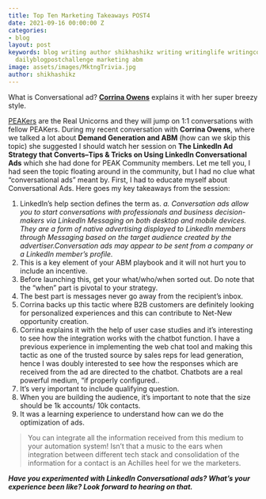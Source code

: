 ```yaml
---
title: Top Ten Marketing Takeaways POST4
date: 2021-09-16 00:00:00 Z
categories:
- blog
layout: post
keywords: blog writing author shikhashikz writing writinglife writingcommunity dailyblogpost
  dailyblogpostchallenge marketing abm
image: assets/images/MktngTrivia.jpg
author: shikhashikz
---
```


What is Conversational ad? **[Corrina Owens](https://www.linkedin.com/in/corrina-owens/)** explains it with her super breezy style.

[PEAKers](https://www.peak.community/) are the Real Unicorns and they will jump on 1:1 conversations with fellow PEAKers. During my recent conversation with **Corrina Owens**, where we talked a lot about **Demand Generation and ABM** (how can we skip this topic) she suggested I should watch her session on **The LinkedIn Ad Strategy that Converts–Tips & Tricks on Using LinkedIn Conversational Ads** which she had done for PEAK Community members. Let me tell you, I had seen the topic floating around in the community, but I had no clue what “conversational ads” meant by. First, I had to educate myself about Conversational Ads. Here goes my key takeaways from the session:

1.	LinkedIn’s help section defines the term as.
*a.	Conversation ads allow you to start conversations with professionals and business decision-makers via LinkedIn Messaging on both desktop and mobile devices. They are a form of native advertising displayed to LinkedIn members through Messaging based on the target audience created by the advertiser.Conversation ads may appear to be sent from a company or a LinkedIn member’s profile.*
2.	This is a key element of your ABM playbook and it will not hurt you to include an incentive.
3.	Before launching this, get your what/who/when sorted out. Do note that the “when” part is pivotal to your strategy.
4.	The best part is messages never go away from the recipient’s inbox.
5.	Corrina backs up this tactic where B2B customers are definitely looking for personalized experiences and this can contribute to Net-New opportunity creation.
6.	Corrina explains it with the help of user case studies and it’s interesting to see how the integration works with the chatbot function. I have a previous experience in implementing the web chat tool and making this tactic as one of the trusted source by sales reps for lead generation, hence I was doubly interested to see how the responses which are received from the ad are directed to the chatbot. Chatbots are a real powerful medium, “if properly configured..
7.	It’s very important to include qualifying question.
8.	When you are building the audience, it’s important to note that the size should be 1k accounts/ 10k contacts.
9.	It was a learning experience to understand how can we do the optimization of ads.

>You can integrate all the information received from this medium to your automation system! Isn’t that a music to the ears when integration between different tech stack and consolidation of the information for a contact is an Achilles heel for we the marketers.
>

***Have you experimented with LinkedIn Conversational ads? What’s your experience been like? Look forward to hearing on that.***
